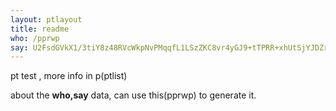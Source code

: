 ```yaml
---
layout: ptlayout
title: readme
who: /pprwp
say: U2FsdGVkX1/3tiY8z48RVcWkpNvPMqqfL1LSzZKC8vr4yGJ9+tTPRR+xhUtSjYJDZrnwwndruct0dw4kJH30FIX4VNyTzUnksDpjh6HkEJmynJQb/oWqdJkNYtrwPIEoHtE9o1iTNJezjzLs4Vju0mMpMD8Faz14EcpEPCRenQUGc+vpESDoiP2eYOsarHhNflBb4xrT2Tc3MXnW448JE9NOJMM5i8VFyhkgrhywSvtSwZZsqwgcEtZUgyuEG59ozqhWORa5xmCF7ulu3+DcXY4SGwlTgKxMKm7mMKaWKquIG0uvD0goKGQjgfwAXN7ZDk3Io0Yq1QeUeF0A7VDCx3/UDJ8icryA2zXgn8zfzUtDt/bwPWmHSaQEbl8UOzy3
---
```



pt test , more info in p(ptlist)

about the **who,say** data, can use this(pprwp) to generate it.

